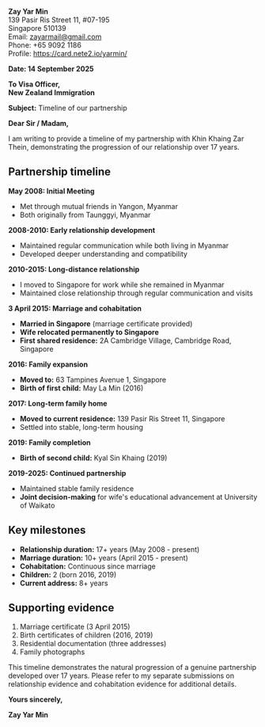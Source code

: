 **Zay Yar Min**  
139 Pasir Ris Street 11, #07-195  
Singapore 510139  
Email: zayarmail@gmail.com  
Phone: +65 9092 1186  
Profile: https://card.nete2.io/yarmin/

**Date: 14 September 2025**

**To Visa Officer,**  
**New Zealand Immigration**

**Subject:** Timeline of our partnership

**Dear Sir / Madam,**

I am writing to provide a timeline of my partnership with Khin Khaing Zar Thein, demonstrating the progression of our relationship over 17 years.

## Partnership timeline

**May 2008: Initial Meeting**
- Met through mutual friends in Yangon, Myanmar
- Both originally from Taunggyi, Myanmar

**2008-2010: Early relationship development**
- Maintained regular communication while both living in Myanmar
- Developed deeper understanding and compatibility

**2010-2015: Long-distance relationship**
- I moved to Singapore for work while she remained in Myanmar
- Maintained close relationship through regular communication and visits

**3 April 2015: Marriage and cohabitation**
- **Married in Singapore** (marriage certificate provided)
- **Wife relocated permanently to Singapore**
- **First shared residence:** 2A Cambridge Village, Cambridge Road, Singapore

**2016: Family expansion**
- **Moved to:** 63 Tampines Avenue 1, Singapore
- **Birth of first child:** May La Min (2016)

**2017: Long-term family home**
- **Moved to current residence:** 139 Pasir Ris Street 11, Singapore
- Settled into stable, long-term housing

**2019: Family completion**
- **Birth of second child:** Kyal Sin Khaing (2019)

**2019-2025: Continued partnership**
- Maintained stable family residence
- **Joint decision-making** for wife's educational advancement at University of Waikato

## Key milestones

- **Relationship duration:** 17+ years (May 2008 - present)
- **Marriage duration:** 10+ years (April 2015 - present)
- **Cohabitation:** Continuous since marriage
- **Children:** 2 (born 2016, 2019)
- **Current address:** 8+ years

## Supporting evidence

1. Marriage certificate (3 April 2015)
2. Birth certificates of children (2016, 2019)
3. Residential documentation (three addresses)
4. Family photographs

This timeline demonstrates the natural progression of a genuine partnership developed over 17 years. Please refer to my separate submissions on relationship evidence and cohabitation evidence for additional details.

**Yours sincerely,**

**Zay Yar Min** 